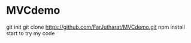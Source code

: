 # MVCdemo
git init 
git clone https://github.com/FarJutharat/MVCdemo.git
npm install
start to try my code 